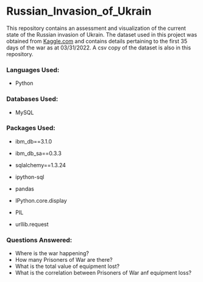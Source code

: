 # Russian_Invasion_of_Ukrain
This repository contains an assessment and visualization of the current state of the Russian invasion of Ukrain.
The dataset used in this project was obtained from [Kaggle.com](https://www.kaggle.com/datasets/piterfm/2022-ukraine-russian-war?datasetId=1967621&sortBy=voteCount) and contains details pertaining to the first 35 days of the war as at 03/31/2022. A csv copy of the dataset is also in this repository.

### Languages Used:
- Python

### Databases Used:
- MySQL

### Packages Used:
- ibm_db==3.1.0 
- ibm_db_sa==0.3.3 
- sqlalchemy==1.3.24 
- ipython-sql

- pandas
- IPython.core.display
- PIL
- urllib.request

### Questions Answered:
- Where is the war happening?
- How many Prisoners of War are there?
- What is the total value of equipment lost?
- What is the correlation between Prisoners of War anf equipment loss?
